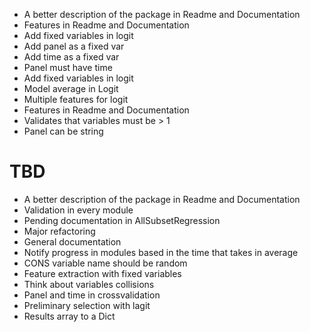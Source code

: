  - A better description of the package in Readme and Documentation
 - Features in Readme and Documentation
 - Add fixed variables in logit
 - Add panel as a fixed var
 - Add time as a fixed var
 - Panel must have time
 - Add fixed variables in logit
 - Model average in Logit
 - Multiple features for logit
 - Features in Readme and Documentation
 - Validates that variables must be > 1
 - Panel can be string

# TBD
 - A better description of the package in Readme and Documentation
 - Validation in every module
 - Pending documentation in AllSubsetRegression
 - Major refactoring
 - General documentation
 - Notify progress in modules based in the time that takes in average
 - CONS variable name should be random
 - Feature extraction with fixed variables
 - Think about variables collisions
 - Panel and time in crossvalidation
 - Preliminary selection with lagit
 - Results array to a Dict
  